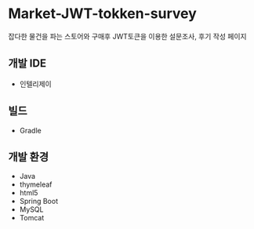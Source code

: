 # Market-JWT-tokken-survey
잡다한 물건을 파는 스토어와 구매후 JWT토큰을 이용한 설문조사, 후기 작성 페이지
 
## 개발 IDE
 - 인텔리제이
 
## 빌드
 - Gradle

## 개발 환경
  - Java
  - thymeleaf
  - html5
  - Spring Boot
  - MySQL
  - Tomcat
